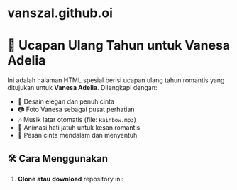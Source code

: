 # vanszal.github.oi
# 🎂 Ucapan Ulang Tahun untuk Vanesa Adelia

Ini adalah halaman HTML spesial berisi ucapan ulang tahun romantis yang ditujukan untuk **Vanesa Adelia**. Dilengkapi dengan:

- 💖 Desain elegan dan penuh cinta
- 📷 Foto Vanesa sebagai pusat perhatian
- 🎶 Musik latar otomatis (file: `Rainbow.mp3`)
- 🎈 Animasi hati jatuh untuk kesan romantis
- 📄 Pesan cinta mendalam dan menyentuh

## 🛠 Cara Menggunakan

1. **Clone atau download** repository ini:
